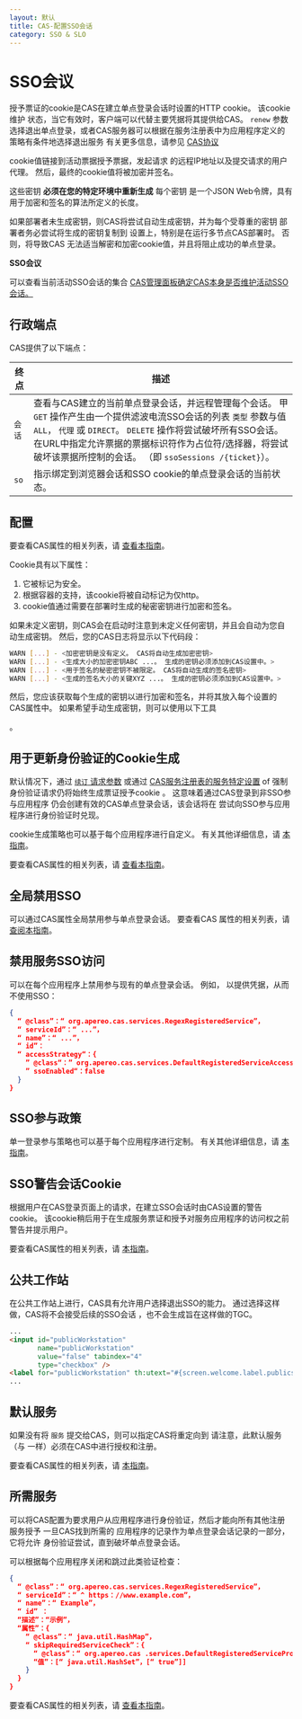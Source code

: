 ```yaml
---
layout: 默认
title: CAS-配置SSO会话
category: SSO & SLO
---
```


# SSO会议

授予票证的cookie是CAS在建立单点登录会话时设置的HTTP cookie。 该cookie维护 状态，当它有效时，客户端可以代替主要凭据将其提供给CAS。 `renew` 参数选择退出单点登录，或者CAS服务器可以根据在服务注册表中为应用程序定义的策略有条件地选择退出服务 有关更多信息，请参见 [CAS协议](../protocol/CAS-Protocol.html)

cookie值链接到活动票据授予票据，发起请求 的远程IP地址以及提交请求的用户代理。 然后，最终的cookie值将被加密并签名。

这些密钥 **必须在您的特定环境中重新生成** 每个密钥 是一个JSON Web令牌，具有用于加密和签名的算法所定义的长度。

如果部署者未生成密钥，则CAS将尝试自动生成密钥，并为每个受尊重的密钥 部署者务必尝试将生成的密钥复制到 设置上，特别是在运行多节点CAS部署时。 否则，将导致CAS 无法适当解密和加密cookie值，并且将阻止成功的单点登录。

<div class="alert alert-info"><strong>SSO会议</strong><p>可以查看当前活动SSO会话的集合
 <a href="../monitoring/Monitoring-Statistics.html">CAS管理面板确定CAS本身是否维护活动SSO会话。</a></p></div>

## 行政端点

CAS提供了以下端点：

| 终点   | 描述                                                                                                                                                                                            |
| ---- | --------------------------------------------------------------------------------------------------------------------------------------------------------------------------------------------- |
| `会话` | 查看与CAS建立的当前单点登录会话，并远程管理每个会话。 甲 `GET` 操作产生由一个提供滤波电流SSO会话的列表 `类型` 参数与值 `ALL`， `代理` 或 `DIRECT`。 `DELETE` 操作将尝试破坏所有SSO会话。 在URL中指定允许票据的票据标识符作为占位符/选择器，将尝试破坏该票据所控制的会话。 （即 `ssoSessions /{ticket}`）。 |
| `so` | 指示绑定到浏览器会话和SSO cookie的单点登录会话的当前状态。                                                                                                                                                            |

## 配置

要查看CAS属性的相关列表，请 [查看本指南](../configuration/Configuration-Properties.html#ticket-granting-cookie)。

Cookie具有以下属性：

1. 它被标记为安全。
2. 根据容器的支持，该cookie将被自动标记为仅http。
3. cookie值通过需要在部署时生成的秘密密钥进行加密和签名。

如果未定义密钥，则CAS会在启动时注意到未定义任何密钥，并且会自动为您自动生成密钥。 然后，您的CAS日志将显示以下代码段：

```bash
WARN [...] - <加密密钥是没有定义。 CAS将自动生成加密密钥>
WARN [...] - <生成大小的加密密钥ABC ...。 生成的密钥必须添加到CAS设置中。>
WARN [...] - <用于签名的秘密密钥不被限定。 CAS将自动生成的签名密钥>
WARN [...] - <生成的签名大小的关键XYZ ...。 生成的密钥必须添加到CAS设置中。>
```

然后，您应该获取每个生成的密钥以进行加密和签名，并将其放入每个设置的CAS属性中。 如果希望手动生成密钥，则可以使用以下工具</a>

。</p> 



## 用于更新身份验证的Cookie生成

默认情况下，通过 [`续订` 请求参数](../protocol/CAS-Protocol.html) 或通过 [CAS服务注册表的服务特定设置](../services/Service-Management.html) of 强制身份验证请求仍将始终生成票证授予cookie 。 这意味着通过CAS登录到非SSO参与应用程序 仍会创建有效的CAS单点登录会话，该会话将在 尝试向SSO参与应用程序进行身份验证时兑现。

cookie生成策略也可以基于每个应用程序进行自定义。 有关其他详细信息，请 [本指南](../services/Configuring-Service-SSO-Policy.html)。

要查看CAS属性的相关列表，请 [查看本指南](../configuration/Configuration-Properties.html#global-sso-behavior)。



## 全局禁用SSO

可以通过CAS属性全局禁用参与单点登录会话。 要查看CAS 属性的相关列表，请 [查阅本指南](../configuration/Configuration-Properties.html#global-sso-behavior)。



## 禁用服务SSO访问

可以在每个应用程序上禁用参与现有的单点登录会话。 例如， 以提供凭据，从而不使用SSO：



```json
{
  “ @class”：“ org.apereo.cas.services.RegexRegisteredService”，
  “ serviceId”：“ ...”，
  “ name”：“ ...”，
  “ id”：
  “ accessStrategy“：{
    ” @class“：” org.apereo.cas.services.DefaultRegisteredServiceAccessStrategy“，
    ” ssoEnabled“：false
  }
}
```




## SSO参与政策

单一登录参与策略也可以基于每个应用程序进行定制。 有关其他详细信息，请 [本指南](../services/Configuring-Service-SSO-Policy.html)。



## SSO警告会话Cookie

根据用户在CAS登录页面上的请求，在建立SSO会话时由CAS设置的警告cookie。 该cookie稍后用于在生成服务票证和授予对服务应用程序的访问权之前警告并提示用户。

要查看CAS属性的相关列表，请 [本指南](../configuration/Configuration-Properties.html#warning-cookie)。



## 公共工作站

在公共工作站上进行，CAS具有允许用户选择退出SSO的能力。 通过选择这样做，CAS将不会接受后续的SSO会话 ，也不会生成旨在这样做的TGC。



```html
...
<input id="publicWorkstation"
       name="publicWorkstation"
       value="false" tabindex="4"
       type="checkbox" />
<label for="publicWorkstation" th:utext="#{screen.welcome.label.publicstation}"/>
...
```




## 默认服务

如果没有将 `服务` 提交给CAS，则可以指定CAS将重定向到 请注意，此默认服务（与 一样）必须在CAS中进行授权和注册。

要查看CAS属性的相关列表，请 [本指南](../configuration/Configuration-Properties.html#views)。



## 所需服务

可以将CAS配置为要求用户从应用程序进行身份验证，然后才能向所有其他注册服务授予 一旦CAS找到所需的 应用程序的记录作为单点登录会话记录的一部分，它将允许 身份验证尝试，直到破坏单点登录会话。

可以根据每个应用程序关闭和跳过此类验证检查：



```json
{
  “ @class”：“ org.apereo.cas.services.RegexRegisteredService”，
  “ serviceId”：“ ^ https：//www.example.com”，
  “ name”：“ Example”，
  “ id” ：
  “描述”：“示例”，
  “属性”：{
    “ @class”：“ java.util.HashMap”，
    “ skipRequiredServiceCheck”：{
      “ @class”：“ org.apereo.cas .services.DefaultRegisteredServiceProperty”，
      “值”：[“ java.util.HashSet”，[“ true”]]
    }
  }
}
```


要查看CAS属性的相关列表，请 [查看本指南](../configuration/Configuration-Properties.html#global-sso-behavior)。
